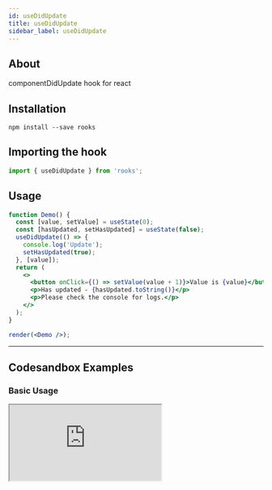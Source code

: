 ```yaml
---
id: useDidUpdate
title: useDidUpdate
sidebar_label: useDidUpdate
---
```


## About

componentDidUpdate hook for react

## Installation

    npm install --save rooks

## Importing the hook

```javascript
import { useDidUpdate } from 'rooks';
```

## Usage

```jsx
function Demo() {
  const [value, setValue] = useState(0);
  const [hasUpdated, setHasUpdated] = useState(false);
  useDidUpdate(() => {
    console.log('Update');
    setHasUpdated(true);
  }, [value]);
  return (
    <>
      <button onClick={() => setValue(value + 1)}>Value is {value}</button>
      <p>Has updated - {hasUpdated.toString()}</p>
      <p>Please check the console for logs.</p>
    </>
  );
}

render(<Demo />);
```

---

## Codesandbox Examples

### Basic Usage

<iframe src="https://codesandbox.io/embed/use-did-mount-tdxl3?expanddevtools=1&fontsize=14&hidenavigation=1&module=%2Fsrc%2FApp.js&theme=dark"
     style={{
        width: "100%",
        height: 500,
        border: 0,
        borderRadius: 4,
        overflow: "hidden"
    }}
    title="useDidUpdate"
    allow="accelerometer; ambient-light-sensor; camera; encrypted-media; geolocation; gyroscope; hid; microphone; midi; payment; usb; vr; xr-spatial-tracking"
    sandbox="allow-forms allow-modals allow-popups allow-presentation allow-same-origin allow-scripts"
/>


## Join Bhargav's discord server

You can click on the floating discord icon at the bottom right of the screen and talk to us in our server.
